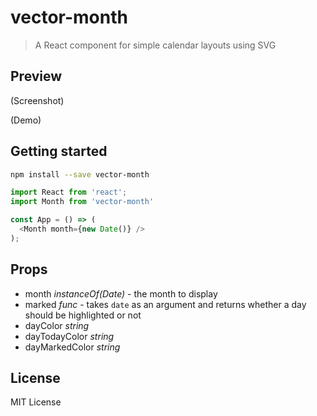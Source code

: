 # vector-month

> A React component for simple calendar layouts using SVG

## Preview

(Screenshot)

(Demo)

## Getting started

```sh
npm install --save vector-month
```

```js
import React from 'react';
import Month from 'vector-month'

const App = () => (
  <Month month={new Date()} />
);
```

## Props

* month _instanceOf(Date)_ - the month to display
* marked _func_ - takes `date` as an argument and returns whether a day should be highlighted or not
* dayColor _string_
* dayTodayColor _string_
* dayMarkedColor _string_

## License

MIT License
